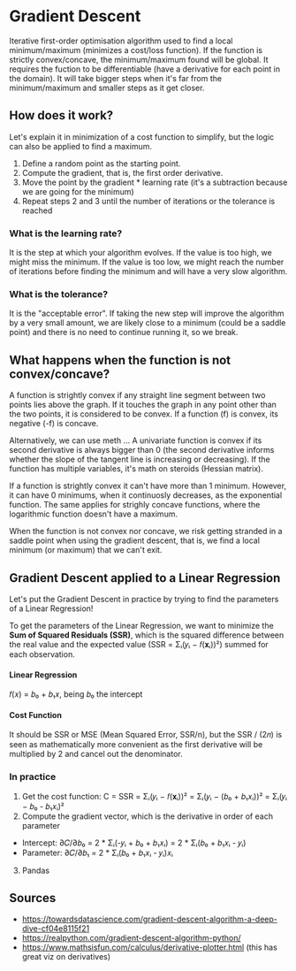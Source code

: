 # Gradient Descent
Iterative first-order optimisation algorithm used to find a local minimum/maximum (minimizes a cost/loss function). If the function is strictly convex/concave, the minimum/maximum found will be global. It requires the fuction to be differentiable (have a derivative for each point in the domain). It will take bigger steps when it's far from the minimum/maximum and smaller steps as it get closer.

## How does it work?
Let's explain it in minimization of a cost function to simplify, but the logic can also be applied to find a maximum.
1. Define a random point as the starting point.
2. Compute the gradient, that is, the first order derivative.
3. Move the point by the gradient * learning rate (it's a subtraction because we are going for the minimum)
4. Repeat steps 2 and 3 until the number of iterations or the tolerance is reached

### What is the learning rate?
It is the step at which your algorithm evolves. If the value is too high, we might miss the minimum. If the value is too low, we might reach the number of iterations before finding the minimum and will have a very slow algorithm.

### What is the tolerance?
It is the "acceptable error". If taking the new step will improve the algorithm by a very small amount, we are likely close to a minimum (could be a saddle point) and there is no need to continue running it, so we break.

## What happens when the function is not convex/concave?
A function is strightly convex if any straight line segment between two points lies above the graph. If it touches the graph in any point other than the two points, it is considered to be convex. If a function (f) is convex, its negative (-f) is concave.

Alternatively, we can use meth ... A univariate function is convex if its second derivative is always bigger than 0 (the second derivative informs whether the slope of the tangent line is increasing or decreasing). If the function has multiple variables, it's math on steroids (Hessian matrix).

If a function is strightly convex it can't have more than 1 minimum. However, it can have 0 minimums, when it continuosly decreases, as the exponential function. The same applies for strighly concave functions, where the logarithmic function doesn't have a maximum.

When the function is not convex nor concave, we risk getting stranded in a saddle point when using the gradient descent, that is, we find a local minimum (or maximum) that we can't exit.

## Gradient Descent applied to a Linear Regression
Let's put the Gradient Descent in practice by trying to find the parameters of a Linear Regression!

To get the parameters of the Linear Regression, we want to minimize the **Sum of Squared Residuals (SSR)**, which is the squared difference between the real value and the expected value (SSR = Σᵢ(𝑦ᵢ − 𝑓(𝐱ᵢ))²) summed for each observation.

#### Linear Regression
𝑓(𝑥) = 𝑏₀ + 𝑏₁𝑥, being 𝑏₀ the intercept

#### Cost Function
It should be SSR or MSE (Mean Squared Error, SSR/n), but the SSR / (2𝑛) is seen as mathematically more convenient as the first derivative will be multiplied by 2 and cancel out the denominator.

### In practice
1. Get the cost function: C = SSR = Σᵢ(𝑦ᵢ − 𝑓(𝐱ᵢ))² = Σᵢ(𝑦ᵢ − (𝑏₀ + 𝑏₁𝑥ᵢ))² = Σᵢ(𝑦ᵢ − 𝑏₀ - 𝑏₁𝑥ᵢ)² 
2. Compute the gradient vector, which is the derivative in order of each parameter
- Intercept: ∂𝐶/∂𝑏₀ = 2 * Σᵢ(-𝑦ᵢ + 𝑏₀ + 𝑏₁𝑥ᵢ) = 2 * Σᵢ(𝑏₀ + 𝑏₁𝑥ᵢ - 𝑦ᵢ)
- Parameter: ∂𝐶/∂𝑏₁ =  2 * Σᵢ(𝑏₀ + 𝑏₁𝑥ᵢ - 𝑦ᵢ)𝑥ᵢ
3. Pandas

## Sources
- https://towardsdatascience.com/gradient-descent-algorithm-a-deep-dive-cf04e8115f21 
- https://realpython.com/gradient-descent-algorithm-python/ 
- https://www.mathsisfun.com/calculus/derivative-plotter.html (this has great viz on derivatives)
